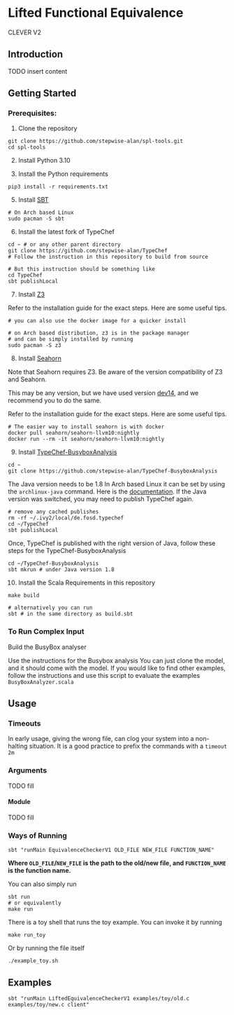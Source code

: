 # Lifted Functional Equivalence
CLEVER V2

## Introduction

TODO insert content

## Getting Started
### Prerequisites:
1. Clone the repository
```
git clone https://github.com/stepwise-alan/spl-tools.git
cd spl-tools
```

2. Install Python 3.10

3. Install the Python requirements
```
pip3 install -r requirements.txt
```

<!-- 4. Install [Scala](https://www.scala-lang.org/download/)
```
# On Arch based Linux
sudo pacman -S scala
``` -->

5. Install [SBT](https://www.scala-sbt.org/download.html)
```
# On Arch based Linux
sudo pacman -S sbt
```

6. Install the latest fork of TypeChef
```
cd ~ # or any other parent directory
git clone https://github.com/stepwise-alan/TypeChef
# Follow the instruction in this repository to build from source

# But this instruction should be something like
cd TypeChef
sbt publishLocal
```

7. Install [Z3](https://github.com/Z3Prover/z3)

Refer to the installation guide for the exact steps. 
Here are some useful tips.
```
# you can also use the docker image for a quicker install

# on Arch based distribution, z3 is in the package manager
# and can be simply installed by running
sudo pacman -S z3
```


8. Install [Seahorn](https://github.com/seahorn/seahorn/)

Note that Seahorn requires Z3.
Be aware of the version compatibility of Z3 and Seahorn. 

This may be any version, but we have used version 
[dev14](https://github.com/seahorn/seahorn/tree/dev14), 
and we recommend you to do the same. 

Refer to the installation guide for the exact steps. 
Here are some useful tips.
```
# The easier way to install seahorn is with docker
docker pull seahorn/seahorn-llvm10:nightly
docker run --rm -it seahorn/seahorn-llvm10:nightly
```

9. Install [TypeChef-BusyboxAnalysis](https://github.com/stepwise-alan/TypeChef-BusyboxAnalysis) 

```
cd ~
git clone https://github.com/stepwise-alan/TypeChef-BusyboxAnalysis
```

The Java version needs to be 1.8
In Arch based Linux it can be set by using the ``archlinux-java`` command. Here is the [documentation](https://wiki.archlinux.org/title/Java).
If the Java version was switched, you may need to publish TypeChef again. 
```
# remove any cached publishes
rm -rf ~/.ivy2/local/de.fosd.typechef
cd ~/TypeChef
sbt publishLocal
```

Once, TypeChef is published with the right version of Java, follow these steps for the TypeChef-BusyboxAnalysis
```
cd ~/TypeChef-BusyboxAnalysis
sbt mkrun # under Java version 1.8
```


10. Install the Scala Requirements in this repository
   ```
   make build

   # alternatively you can run
   sbt # in the same directory as build.sbt
   ```

### To Run Complex Input

Build the BusyBox analyser

Use the instructions for the Busybox analysis
You can just clone the model, and it should come with the model. 
If you would like to find other examples, follow the instructions and use this script to evaluate the examples ``BusyBoxAnalyzer.scala``

<!-- 11. Build -->

## Usage

### Timeouts
In early usage, giving the wrong file, can clog your system into a non-halting situation. 
It is a good practice to prefix the commands with a ``timeout 2m``

### Arguments

TODO fill

#### Module

TODO fill

### Ways of Running

```shell
sbt "runMain EquivalenceCheckerV1 OLD_FILE NEW_FILE FUNCTION_NAME"
```
**Where `OLD_FILE`/`NEW_FILE` is the path to the old/new file, and `FUNCTION_NAME` is the function name.**

You can also simply run
```
sbt run
# or equivalently
make run
```

There is a toy shell that runs the toy example. 
You can invoke it by running
```
make run_toy
```

Or by running the file itself
```
./example_toy.sh
```

## Examples
```shell
sbt "runMain LiftedEquivalenceCheckerV1 examples/toy/old.c examples/toy/new.c client"
```
